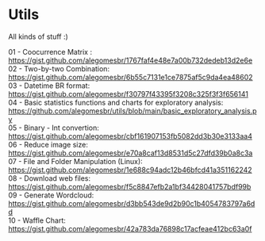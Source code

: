 # Utils
All kinds of stuff :)

01 - Coocurrence Matrix : https://gist.github.com/alegomesbr/1767faf4e48e7a00b732dedeb13d2e6e <br>
02 - Two-by-two Combination: https://gist.github.com/alegomesbr/6b55c7131e1ce7875af5c9da4ea48602 <br>
03 - Datetime BR format: https://gist.github.com/alegomesbr/f30797f43395f3208c325f3f3f656141 <br>
04 - Basic statistics functions and charts for exploratory analysis: https://github.com/alegomesbr/utils/blob/main/basic_exploratory_analysis.py <br>
05 - Binary - Int convertion: https://gist.github.com/alegomesbr/cbf161907153fb5082dd3b30e3133aa4 <br>
06 - Reduce image size: https://gist.github.com/alegomesbr/e70a8caf13d8531d5c27dfd39b0a8c3a <br>
07 - File and Folder Manipulation (Linux): https://gist.github.com/alegomesbr/1e688c94adc12b46bfcd41a351162242 <br>
08 - Download web files: https://gist.github.com/alegomesbr/f5c8847efb2a1bf34428041757bdf99b <br>
09 - Generate Wordcloud: https://gist.github.com/alegomesbr/d3bb543de9d2b90c1b4054783797a6dd <br>
10 - Waffle Chart: https://gist.github.com/alegomesbr/42a783da76898c17acfeae412bc63a0f <br>

